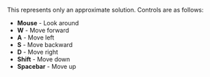 This represents only an approximate solution. Controls are as follows:

* **Mouse** - Look around
* **W** - Move forward
* **A** - Move left
* **S** - Move backward
* **D** - Move right
* **Shift** - Move down
* **Spacebar** - Move up

